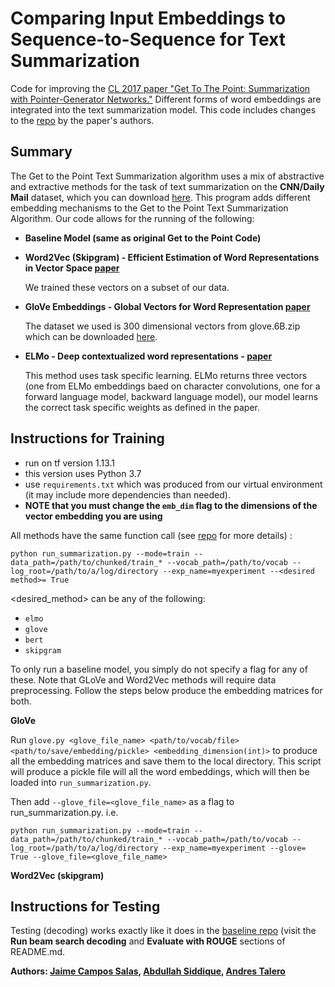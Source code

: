 # Comparing Input Embeddings to Sequence-to-Sequence for Text Summarization
Code for improving the [CL 2017 paper "Get To The Point: Summarization with Pointer-Generator Networks."](https://arxiv.org/abs/1704.04368) Different forms of word embeddings are integrated into the text summarization model. This code includes changes to the [repo](https://github.com/abisee/pointer-generator) by the paper's authors.

## Summary
The Get to the Point Text Summarization algorithm uses a mix of abstractive and extractive methods for the task of text summarization on the **CNN/Daily Mail** dataset, which you can download [here](https://github.com/abisee/cnn-dailymail). This program adds different embedding mechanisms to the Get to the Point Text Summarization Algorithm. Our code allows for the running of the following:
* **Baseline Model (same as original Get to the Point Code)**
* **Word2Vec (Skipgram) - Efficient Estimation of Word Representations in Vector Space [paper](https://arxiv.org/abs/1301.3781)**

	We trained these vectors on a subset of our data. 

* **GloVe Embeddings - Global Vectors for Word Representation [paper](https://nlp.stanford.edu/projects/glove/)**

	The dataset we used is 300 dimensional vectors from glove.6B.zip which can be downloaded [here](https://nlp.stanford.edu/projects/glove/). 

* **ELMo - Deep contextualized word representations - [paper](https://arxiv.org/abs/1802.05365)** 

	This method uses task specific learning. ELMo returns three vectors (one from ELMo embeddings baed on character convolutions, one for a forward language model, backward language model), our model learns the correct task specific weights as defined in the paper.

## Instructions for Training
* run on tf version 1.13.1 
* this version uses Python 3.7
* use ```requirements.txt``` which was produced from our virtual environment (it may include more dependencies than needed).
* **NOTE that you must change the ```emb_dim``` flag to the dimensions of the vector embedding you are using**

All methods have the same function call (see [repo](https://github.com/abisee/pointer-generator) for more details) :

```
python run_summarization.py --mode=train --data_path=/path/to/chunked/train_* --vocab_path=/path/to/vocab --log_root=/path/to/a/log/directory --exp_name=myexperiment --<desired method>= True
```

<desired_method> can be any of the following:
* ```elmo```
* ```glove```
* ```bert```
* ```skipgram```

To only run a baseline model, you simply do not specify a flag for any of these. Note that GLoVe and Word2Vec methods will require data preprocessing. Follow the steps below produce the embedding matrices for both.

**GloVe**

Run ```glove.py <glove_file_name> <path/to/vocab/file> <path/to/save/embedding/pickle> <embedding_dimension(int)>``` to produce all the embedding matrices and save them to the local directory. This script will produce a pickle file will all the word embeddings, which will then be loaded into ```run_summarization.py```.

Then add ```--glove_file=<glove_file_name>``` as a flag to run_summarization.py. i.e.

```
python run_summarization.py --mode=train --data_path=/path/to/chunked/train_* --vocab_path=/path/to/vocab --log_root=/path/to/a/log/directory --exp_name=myexperiment --glove= True --glove_file=<glove_file_name>
```
**Word2Vec (skipgram)**

## Instructions for Testing
Testing (decoding) works exactly like it does in the [baseline repo](https://github.com/abisee/pointer-generator) (visit the **Run beam search decoding** and **Evaluate with ROUGE** sections of README.md.

**Authors: [Jaime Campos Salas](https://github.com/jcoeus), [Abdullah Siddique](https://github.com/s-abdullah), [Andres Talero](https://github.com/atalero)**
